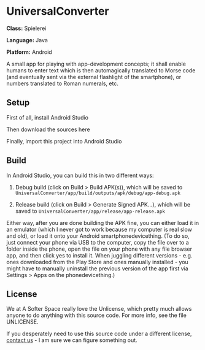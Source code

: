 # UniversalConverter

**Class:** Spielerei

**Language:** Java

**Platform:** Android

A small app for playing with app-development concepts; it shall enable humans to enter text which is then automagically translated to Morse code (and eventually sent via the external flashlight of the smartphone), or numbers translated to Roman numerals, etc.

## Setup

First of all, install Android Studio

Then download the sources here

Finally, import this project into Android Studio

## Build

In Android Studio, you can build this in two different ways:

1. Debug build (click on Build > Build APK(s)), which will be saved to
```UniversalConverter/app/build/outputs/apk/debug/app-debug.apk```

2. Release build (click on Build > Generate Signed APK...), which will be saved to
```UniversalConverter/app/release/app-release.apk```

Either way, after you are done building the APK fine, you can either load it in an emulator (which I never got to work because my computer is real slow and old), or load it onto your Android smartphonedevicething. (To do so, just connect your phone via USB to the computer, copy the file over to a folder inside the phone, open the file on your phone with any file browser app, and then click yes to install it. When juggling different versions - e.g. ones downloaded from the Play Store and ones manually installed - you might have to manually uninstall the previous version of the app first via Settings > Apps on the phonedevicething.)

## License

We at A Softer Space really love the Unlicense, which pretty much allows anyone to do anything with this source code.
For more info, see the file UNLICENSE.

If you desperately need to use this source code under a different license, [contact us](mailto:moya@asofterspace.com) - I am sure we can figure something out.